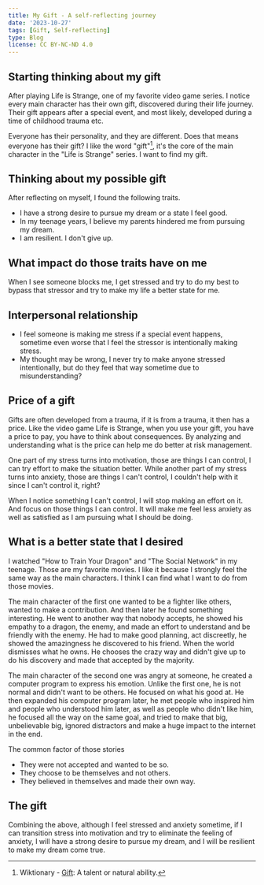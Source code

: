 ```yaml
---
title: My Gift - A self-reflecting journey
date: '2023-10-27'
tags: [Gift, Self-reflecting]
type: Blog
license: CC BY-NC-ND 4.0
---
```


## Starting thinking about my gift

After playing Life is Strange, one of my favorite video game series. I notice every main character has their own gift, discovered during their life journey. Their gift appears after a special event, and most likely, developed during a time of childhood trauma etc.

Everyone has their personality, and they are different. Does that means everyone has their gift? I like the word "gift"[^1], it's the core of the main character in the "Life is Strange" series. I want to find my gift.

## Thinking about my possible gift

After reflecting on myself, I found the following traits.

- I have a strong desire to pursue my dream or a state I feel good.
- In my teenage years, I believe my parents hindered me from pursuing my dream.
- I am resilient. I don't give up.

## What impact do those traits have on me

When I see someone blocks me, I get stressed and try to do my best to bypass that stressor and try to make my life a better state for me.

## Interpersonal relationship

- I feel someone is making me stress if a special event happens, sometime even worse that I feel the stressor is intentionally making stress.
- My thought may be wrong, I never try to make anyone stressed intentionally, but do they feel that way sometime due to misunderstanding?

## Price of a gift

Gifts are often developed from a trauma, if it is from a trauma, it then has a price. Like the video game Life is Strange, when you use your gift, you have a price to pay, you have to think about consequences. By analyzing and understanding what is the price can help me do better at risk management.

One part of my stress turns into motivation, those are things I can control, I can try effort to make the situation better. While another part of my stress turns into anxiety, those are things I can't control, I couldn't help with it since I can't control it, right?

When I notice something I can't control, I will stop making an effort on it. And focus on those things I can control. It will make me feel less anxiety as well as satisfied as I am pursuing what I should be doing.

## What is a better state that I desired

I watched "How to Train Your Dragon" and "The Social Network" in my teenage. Those are my favorite movies. I like it because I strongly feel the same way as the main characters. I think I can find what I want to do from those movies.

The main character of the first one wanted to be a fighter like others, wanted to make a contribution. And then later he found something interesting. He went to another way that nobody accepts, he showed his empathy to a dragon, the enemy, and made an effort to understand and be friendly with the enemy. He had to make good planning, act discreetly, he showed the amazingness he discovered to his friend. When the world dismisses what he owns. He chooses the crazy way and didn't give up to do his discovery and made that accepted by the majority.

The main character of the second one was angry at someone, he created a computer program to express his emotion. Unlike the first one, he is not normal and didn't want to be others. He focused on what his good at. He then expanded his computer program later, he met people who inspired him and people who understood him later, as well as people who didn't like him, he focused all the way on the same goal, and tried to make that big, unbelievable big, ignored distractors and make a huge impact to the internet in the end.

The common factor of those stories

- They were not accepted and wanted to be so.
- They choose to be themselves and not others.
- They believed in themselves and made their own way.

## The gift

Combining the above, although I feel stressed and anxiety sometime, if I can transition stress into motivation and try to eliminate the feeling of anxiety, I will have a strong desire to pursue my dream, and I will be resilient to make my dream come true.

[^1]: Wiktionary - [Gift](https://en.wiktionary.org/wiki/gift#Noun): A talent or natural ability.

